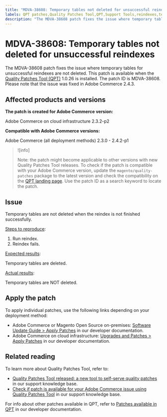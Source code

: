 ```yaml
---
title: "MDVA-38608: Temporary tables not deleted for unsuccessful reindexes"
labels: QPT patches,Quality Patches Tool,QPT,Support Tools,reindexes,temporary tables,QPT 1.0.26,Magento Commerce Cloud,Magento Commerce,2.3.0,2.3.1,2.3.2,2.3.3,2.3.2-p2,2.3.4,2.3.3-p1,2.3.5,2.3.4-p2,2.3.5-p1,2.3.5-p2,2.3.6,2.3.6-p1,2.3.7,2.4.0,2.4.0-p1,2.4.1,2.4.1-p1,2.4.2,2.4.2-p1,Adobe Commerce,cloud infrastructure,on-premises
description: "The MDVA-38608 patch fixes the issue where temporary tables for unsuccessful reindexes are not deleted. This patch is available when the [Quality Patches Tool (QPT)](https://support.magento.com/hc/en-us/articles/360047139492) 1.0.26 is installed. The patch ID is MDVA-38608. Please note that the issue was fixed in Adobe Commerce 2.4.3."
---
```


# MDVA-38608: Temporary tables not deleted for unsuccessful reindexes

The MDVA-38608 patch fixes the issue where temporary tables for unsuccessful reindexes are not deleted. This patch is available when the [Quality Patches Tool (QPT)](https://support.magento.com/hc/en-us/articles/360047139492) 1.0.26 is installed. The patch ID is MDVA-38608. Please note that the issue was fixed in Adobe Commerce 2.4.3.

## Affected products and versions

**The patch is created for Adobe Commerce version:**

Adobe Commerce on cloud infrastructure 2.3.2-p2

**Compatible with Adobe Commerce versions:**

Adobe Commerce (all deployment methods) 2.3.0 - 2.4.2-p1

>![info]
>
>Note: the patch might become applicable to other versions with new Quality Patches Tool releases. To check if the patch is compatible with your Adobe Commerce version, update the `magento/quality-patches` package to the latest version and check the compatibility on the [QPT landing page](https://devdocs.magento.com/quality-patches/tool.html#patch-grid). Use the patch ID as a search keyword to locate the patch.

## Issue

Temporary tables are not deleted when the reindex is not finished successfully.

<ins>Steps to reproduce</ins>:

1. Run reindex.
1. Reindex fails.

<ins>Expected results</ins>:

Temporary tables are deleted.

<ins>Actual results</ins>:

Temporary tables are NOT deleted.

## Apply the patch

To apply individual patches, use the following links depending on your deployment method:

* Adobe Commerce or Magento Open Source on-premises: [Software Update Guide > Apply Patches](https://devdocs.magento.com/guides/v2.4/comp-mgr/patching/mqp.html) in our developer documentation.
* Adobe Commerce on cloud infrastructure: [Upgrades and Patches > Apply Patches](https://devdocs.magento.com/cloud/project/project-patch.html) in our developer documentation.

## Related reading

To learn more about Quality Patches Tool, refer to:

* [Quality Patches Tool released: a new tool to self-serve quality patches](https://support.magento.com/hc/en-us/articles/360047139492) in our support knowledge base.
* [Check if patch is available for your Adobe Commerce issue using Quality Patches Tool](https://support.magento.com/hc/en-us/articles/360047125252) in our support knowledge base.

For info about other patches available in QPT, refer to [Patches available in QPT](https://devdocs.magento.com/quality-patches/tool.html#patch-grid) in our developer documentation.